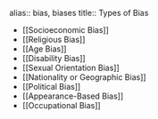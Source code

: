 alias:: bias, biases
title:: Types of Bias

- [[Socioeconomic Bias]]
- [[Religious Bias]]
- [[Age Bias]]
- [[Disability Bias]]
- [[Sexual Orientation Bias]]
- [[Nationality or Geographic Bias]]
- [[Political Bias]]
- [[Appearance-Based Bias]]
- [[Occupational Bias]]
